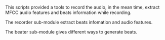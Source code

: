 This scripts provided a tools to record the audio, in the mean time, extract MFCC audio features and beats information while recording.

The recorder sub-module extract beats infomation and audio features.

The beater sub-module gives different ways to generate beats.
